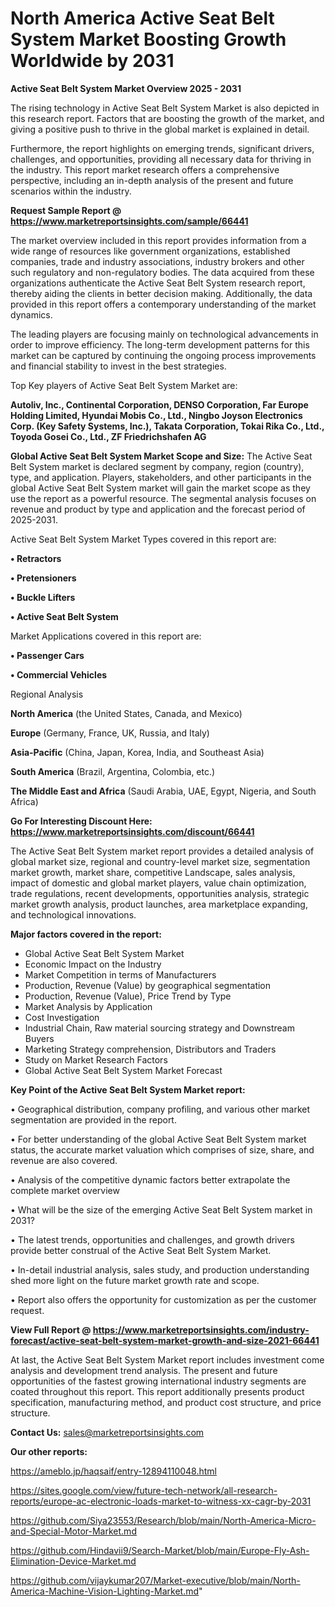 # North America Active Seat Belt System Market Boosting Growth Worldwide by 2031

<Strong> Active Seat Belt System Market Overview 2025 - 2031</strong>

The rising technology in Active Seat Belt System Market is also depicted in this research report. Factors that are boosting the growth of the market, and giving a positive push to thrive in the global market is explained in detail.

Furthermore, the report highlights on emerging trends, significant drivers, challenges, and opportunities, providing all necessary data for thriving in the industry. This report market research offers a comprehensive perspective, including an in-depth analysis of the present and future scenarios within the industry.

<strong>Request Sample Report @ <a href=https://www.marketreportsinsights.com/sample/66441>https://www.marketreportsinsights.com/sample/66441</a></strong>

The market overview included in this report provides information from a wide range of resources like government organizations, established companies, trade and industry associations, industry brokers and other such regulatory and non-regulatory bodies. The data acquired from these organizations authenticate the Active Seat Belt System research report, thereby aiding the clients in better decision making. Additionally, the data provided in this report offers a contemporary understanding of the market dynamics.

The leading players are focusing mainly on technological advancements in order to improve efficiency. The long-term development patterns for this market can be captured by continuing the ongoing process improvements and financial stability to invest in the best strategies.

Top Key players of Active Seat Belt System Market are:

<strong>Autoliv, Inc., Continental Corporation, DENSO Corporation, Far Europe Holding Limited, Hyundai Mobis Co., Ltd., Ningbo Joyson Electronics Corp. (Key Safety Systems, Inc.), Takata Corporation, Tokai Rika Co., Ltd., Toyoda Gosei Co., Ltd., ZF Friedrichshafen AG</strong>

<strong><b>Global Active Seat Belt System Market Scope and Size:</b></strong>
The Active Seat Belt System market is declared segment by company, region (country), type, and application. Players, stakeholders, and other participants in the global Active Seat Belt System market will gain the market scope as they use the report as a powerful resource. The segmental analysis focuses on revenue and product by type and application and the forecast period of 2025-2031.

Active Seat Belt System Market Types covered in this report are:

<strong>• Retractors

• Pretensioners

• Buckle Lifters

• Active Seat Belt System</strong>

Market Applications covered in this report are:

<strong>• Passenger Cars

• Commercial Vehicles</strong> 

Regional Analysis

<strong>North America</strong> (the United States, Canada, and Mexico)

<strong>Europe</strong> (Germany, France, UK, Russia, and Italy)

<strong>Asia-Pacific</strong> (China, Japan, Korea, India, and Southeast Asia)

<strong>South America</strong> (Brazil, Argentina, Colombia, etc.)

<strong>The Middle East and Africa</strong> (Saudi Arabia, UAE, Egypt, Nigeria, and South Africa)

<strong>Go For Interesting Discount Here: <a href=https://www.marketreportsinsights.com/discount/66441>https://www.marketreportsinsights.com/discount/66441</a></strong>

The Active Seat Belt System market report provides a detailed analysis of global market size, regional and country-level market size, segmentation market growth, market share, competitive Landscape, sales analysis, impact of domestic and global market players, value chain optimization, trade regulations, recent developments, opportunities analysis, strategic market growth analysis, product launches, area marketplace expanding, and technological innovations.

<strong><b>Major factors covered in the report:</b></strong>
<ul>
  <li>Global Active Seat Belt System Market </li>
  <li>Economic Impact on the Industry</li>
  <li>Market Competition in terms of Manufacturers</li>
  <li>Production, Revenue (Value) by geographical segmentation</li>
  <li>Production, Revenue (Value), Price Trend by Type</li>
  <li>Market Analysis by Application</li>
  <li>Cost Investigation</li>
  <li>Industrial Chain, Raw material sourcing strategy and Downstream Buyers</li>
  <li>Marketing Strategy comprehension, Distributors and Traders</li>
  <li>Study on Market Research Factors</li>
  <li>Global Active Seat Belt System Market Forecast</li>
</ul>

<strong><b>Key Point of the Active Seat Belt System Market report:</b></strong>

• Geographical distribution, company profiling, and various other market segmentation are provided in the report.

• For better understanding of the global Active Seat Belt System market status, the accurate market valuation which comprises of size, share, and revenue are also covered.

• Analysis of the competitive dynamic factors better extrapolate the complete market overview

• What will be the size of the emerging Active Seat Belt System market in 2031?

• The latest trends, opportunities and challenges, and growth drivers provide better construal of the Active Seat Belt System Market.

• In-detail industrial analysis, sales study, and production understanding shed more light on the future market growth rate and scope.

• Report also offers the opportunity for customization as per the customer request.

<strong><b>View Full Report @ <a href=https://www.marketreportsinsights.com/industry-forecast/active-seat-belt-system-market-growth-and-size-2021-66441>https://www.marketreportsinsights.com/industry-forecast/active-seat-belt-system-market-growth-and-size-2021-66441</a></b></strong>


At last, the Active Seat Belt System Market report includes investment come analysis and development trend analysis. The present and future opportunities of the fastest growing international industry segments are coated throughout this report. This report additionally presents product specification, manufacturing method, and product cost structure, and price structure.

<strong>Contact Us:</strong>
sales@marketreportsinsights.com

<strong>Our other reports:</strong>

<a href=https://ameblo.jp/haqsaif/entry-12894110048.html>https://ameblo.jp/haqsaif/entry-12894110048.html</a>

<a href=https://sites.google.com/view/future-tech-network/all-research-reports/europe-ac-electronic-loads-market-to-witness-xx-cagr-by-2031>https://sites.google.com/view/future-tech-network/all-research-reports/europe-ac-electronic-loads-market-to-witness-xx-cagr-by-2031</a>

<a href=https://github.com/Siya23553/Research/blob/main/North-America-Micro-and-Special-Motor-Market.md>https://github.com/Siya23553/Research/blob/main/North-America-Micro-and-Special-Motor-Market.md</a>

<a href=https://github.com/Hindavii9/Search-Market/blob/main/Europe-Fly-Ash-Elimination-Device-Market.md>https://github.com/Hindavii9/Search-Market/blob/main/Europe-Fly-Ash-Elimination-Device-Market.md</a>

<a href=https://github.com/vijaykumar207/Market-executive/blob/main/North-America-Machine-Vision-Lighting-Market.md>https://github.com/vijaykumar207/Market-executive/blob/main/North-America-Machine-Vision-Lighting-Market.md</a>"
